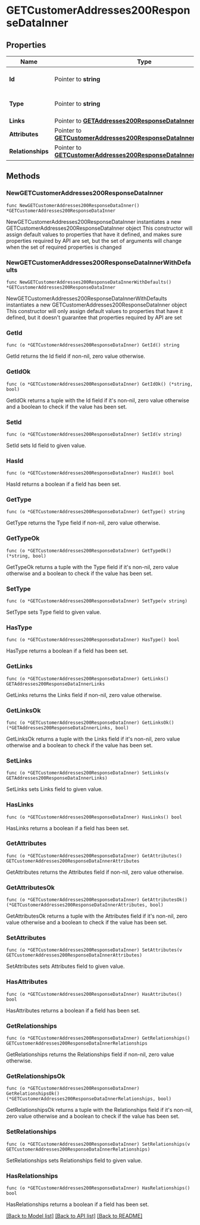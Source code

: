 # GETCustomerAddresses200ResponseDataInner

## Properties

Name | Type | Description | Notes
------------ | ------------- | ------------- | -------------
**Id** | Pointer to **string** | The resource&#39;s id | [optional] 
**Type** | Pointer to **string** | The resource&#39;s type | [optional] [default to "customer_addresses"]
**Links** | Pointer to [**GETAddresses200ResponseDataInnerLinks**](GETAddresses200ResponseDataInnerLinks.md) |  | [optional] 
**Attributes** | Pointer to [**GETCustomerAddresses200ResponseDataInnerAttributes**](GETCustomerAddresses200ResponseDataInnerAttributes.md) |  | [optional] 
**Relationships** | Pointer to [**GETCustomerAddresses200ResponseDataInnerRelationships**](GETCustomerAddresses200ResponseDataInnerRelationships.md) |  | [optional] 

## Methods

### NewGETCustomerAddresses200ResponseDataInner

`func NewGETCustomerAddresses200ResponseDataInner() *GETCustomerAddresses200ResponseDataInner`

NewGETCustomerAddresses200ResponseDataInner instantiates a new GETCustomerAddresses200ResponseDataInner object
This constructor will assign default values to properties that have it defined,
and makes sure properties required by API are set, but the set of arguments
will change when the set of required properties is changed

### NewGETCustomerAddresses200ResponseDataInnerWithDefaults

`func NewGETCustomerAddresses200ResponseDataInnerWithDefaults() *GETCustomerAddresses200ResponseDataInner`

NewGETCustomerAddresses200ResponseDataInnerWithDefaults instantiates a new GETCustomerAddresses200ResponseDataInner object
This constructor will only assign default values to properties that have it defined,
but it doesn't guarantee that properties required by API are set

### GetId

`func (o *GETCustomerAddresses200ResponseDataInner) GetId() string`

GetId returns the Id field if non-nil, zero value otherwise.

### GetIdOk

`func (o *GETCustomerAddresses200ResponseDataInner) GetIdOk() (*string, bool)`

GetIdOk returns a tuple with the Id field if it's non-nil, zero value otherwise
and a boolean to check if the value has been set.

### SetId

`func (o *GETCustomerAddresses200ResponseDataInner) SetId(v string)`

SetId sets Id field to given value.

### HasId

`func (o *GETCustomerAddresses200ResponseDataInner) HasId() bool`

HasId returns a boolean if a field has been set.

### GetType

`func (o *GETCustomerAddresses200ResponseDataInner) GetType() string`

GetType returns the Type field if non-nil, zero value otherwise.

### GetTypeOk

`func (o *GETCustomerAddresses200ResponseDataInner) GetTypeOk() (*string, bool)`

GetTypeOk returns a tuple with the Type field if it's non-nil, zero value otherwise
and a boolean to check if the value has been set.

### SetType

`func (o *GETCustomerAddresses200ResponseDataInner) SetType(v string)`

SetType sets Type field to given value.

### HasType

`func (o *GETCustomerAddresses200ResponseDataInner) HasType() bool`

HasType returns a boolean if a field has been set.

### GetLinks

`func (o *GETCustomerAddresses200ResponseDataInner) GetLinks() GETAddresses200ResponseDataInnerLinks`

GetLinks returns the Links field if non-nil, zero value otherwise.

### GetLinksOk

`func (o *GETCustomerAddresses200ResponseDataInner) GetLinksOk() (*GETAddresses200ResponseDataInnerLinks, bool)`

GetLinksOk returns a tuple with the Links field if it's non-nil, zero value otherwise
and a boolean to check if the value has been set.

### SetLinks

`func (o *GETCustomerAddresses200ResponseDataInner) SetLinks(v GETAddresses200ResponseDataInnerLinks)`

SetLinks sets Links field to given value.

### HasLinks

`func (o *GETCustomerAddresses200ResponseDataInner) HasLinks() bool`

HasLinks returns a boolean if a field has been set.

### GetAttributes

`func (o *GETCustomerAddresses200ResponseDataInner) GetAttributes() GETCustomerAddresses200ResponseDataInnerAttributes`

GetAttributes returns the Attributes field if non-nil, zero value otherwise.

### GetAttributesOk

`func (o *GETCustomerAddresses200ResponseDataInner) GetAttributesOk() (*GETCustomerAddresses200ResponseDataInnerAttributes, bool)`

GetAttributesOk returns a tuple with the Attributes field if it's non-nil, zero value otherwise
and a boolean to check if the value has been set.

### SetAttributes

`func (o *GETCustomerAddresses200ResponseDataInner) SetAttributes(v GETCustomerAddresses200ResponseDataInnerAttributes)`

SetAttributes sets Attributes field to given value.

### HasAttributes

`func (o *GETCustomerAddresses200ResponseDataInner) HasAttributes() bool`

HasAttributes returns a boolean if a field has been set.

### GetRelationships

`func (o *GETCustomerAddresses200ResponseDataInner) GetRelationships() GETCustomerAddresses200ResponseDataInnerRelationships`

GetRelationships returns the Relationships field if non-nil, zero value otherwise.

### GetRelationshipsOk

`func (o *GETCustomerAddresses200ResponseDataInner) GetRelationshipsOk() (*GETCustomerAddresses200ResponseDataInnerRelationships, bool)`

GetRelationshipsOk returns a tuple with the Relationships field if it's non-nil, zero value otherwise
and a boolean to check if the value has been set.

### SetRelationships

`func (o *GETCustomerAddresses200ResponseDataInner) SetRelationships(v GETCustomerAddresses200ResponseDataInnerRelationships)`

SetRelationships sets Relationships field to given value.

### HasRelationships

`func (o *GETCustomerAddresses200ResponseDataInner) HasRelationships() bool`

HasRelationships returns a boolean if a field has been set.


[[Back to Model list]](../README.md#documentation-for-models) [[Back to API list]](../README.md#documentation-for-api-endpoints) [[Back to README]](../README.md)


